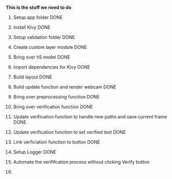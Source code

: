 **This is the stuff we need to do**
1. Setup app folder DONE
2. Install Kivy DONE
3. Setup validation folder DONE
4. Create custom layer module DONE
5. Bring over h5 model DONE
   
6. Import dependencies for Kivy DONE
7. Build layout DONE
8. Build update function and render webcam DONE
9. Bring over preprocessing function DONE 

10. Bring over verification function DONE
11. Update verification function to handle new paths and save current frame DONE
12. Update verification function to set verified text DONE
13. Link verficiation function to button DONE
14. Setup Logger DONE
15. Automate the verififcation process without clicking Verify button
16. 